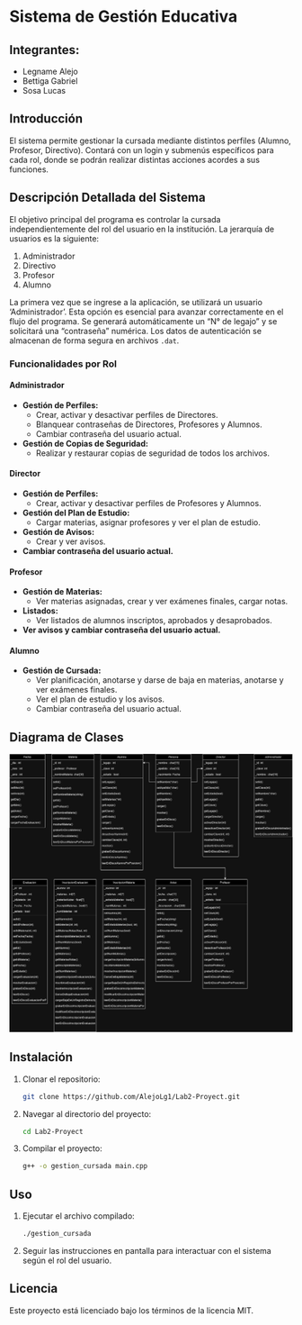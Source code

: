 # Sistema de Gestión Educativa

## Integrantes:
- Legname Alejo
- Bettiga Gabriel
- Sosa Lucas

## Introducción
El sistema permite gestionar la cursada mediante distintos perfiles (Alumno, Profesor, Directivo). Contará con un login y submenús específicos para cada rol, donde se podrán realizar distintas acciones acordes a sus funciones.

## Descripción Detallada del Sistema
El objetivo principal del programa es controlar la cursada independientemente del rol del usuario en la institución. La jerarquía de usuarios es la siguiente:

1. Administrador
2. Directivo
3. Profesor
4. Alumno

La primera vez que se ingrese a la aplicación, se utilizará un usuario ‘Administrador’. Esta opción es esencial para avanzar correctamente en el flujo del programa. Se generará automáticamente un “N° de legajo” y se solicitará una “contraseña” numérica. Los datos de autenticación se almacenan de forma segura en archivos `.dat`.

### Funcionalidades por Rol

#### Administrador
- **Gestión de Perfiles:**
  - Crear, activar y desactivar perfiles de Directores.
  - Blanquear contraseñas de Directores, Profesores y Alumnos.
  - Cambiar contraseña del usuario actual.
- **Gestión de Copias de Seguridad:**
  - Realizar y restaurar copias de seguridad de todos los archivos.

#### Director
- **Gestión de Perfiles:**
  - Crear, activar y desactivar perfiles de Profesores y Alumnos.
- **Gestión del Plan de Estudio:**
  - Cargar materias, asignar profesores y ver el plan de estudio.
- **Gestión de Avisos:**
  - Crear y ver avisos.
- **Cambiar contraseña del usuario actual.**

#### Profesor
- **Gestión de Materias:**
  - Ver materias asignadas, crear y ver exámenes finales, cargar notas.
- **Listados:**
  - Ver listados de alumnos inscriptos, aprobados y desaprobados.
- **Ver avisos y cambiar contraseña del usuario actual.**

#### Alumno
- **Gestión de Cursada:**
  - Ver planificación, anotarse y darse de baja en materias, anotarse y ver exámenes finales.
  - Ver el plan de estudio y los avisos.
  - Cambiar contraseña del usuario actual.

## Diagrama de Clases
![Diagrama de Clases](sistema_gestion/images/diagrama.png)

## Instalación
1. Clonar el repositorio:
    ```bash
    git clone https://github.com/AlejoLg1/Lab2-Proyect.git
    ```
2. Navegar al directorio del proyecto:
    ```bash
    cd Lab2-Proyect
    ```
3. Compilar el proyecto:
    ```bash
    g++ -o gestion_cursada main.cpp
    ```

## Uso
1. Ejecutar el archivo compilado:
    ```bash
    ./gestion_cursada
    ```
2. Seguir las instrucciones en pantalla para interactuar con el sistema según el rol del usuario.

## Licencia
Este proyecto está licenciado bajo los términos de la licencia MIT.


